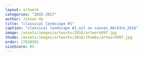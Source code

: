 ```yaml
---
layout: artwork
categories: "2015-2017"
author: Jihoon Ha
title: "classical landscape #1"
caption: "classical landscape #1_oil on canvas_46×53㎝_2016"
image: /assets/images/artworks/2016/artwork097.jpg
thumb: /assets/images/artworks/2016/thumbs/artwork097.jpg
order: 17030501
sizeScore: 05
---
```

